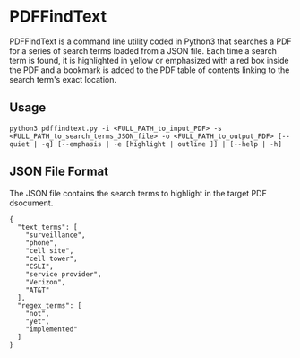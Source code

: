 # PDFFindText
PDFFindText is a command line utility coded in Python3 that searches a PDF for a series of search terms loaded from a JSON file. Each time a search term is found, it is highlighted in yellow or emphasized with a red box inside the PDF and a bookmark is added to the PDF table of contents linking to the search term's exact location.

## Usage
`python3 pdffindtext.py -i <FULL_PATH_to_input_PDF> -s <FULL_PATH_to_search_terms_JSON_file> -o <FULL_PATH_to_output_PDF> [--quiet | -q] [--emphasis | -e [highlight | outline ]] | [--help | -h]`

## JSON File Format
The JSON file contains the search terms to highlight in the target PDF dsocument.
```
{
  "text_terms": [
    "surveillance",
    "phone",
    "cell site",
    "cell tower",
    "CSLI",
    "service provider",
    "Verizon",
    "AT&T"
  ],
  "regex_terms": [
    "not",
    "yet",
    "implemented"
  ]
}
```
